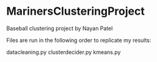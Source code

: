 # MarinersClusteringProject
Baseball clustering project by Nayan Patel

Files are run in the following order to replicate my results:

datacleaning.py
clusterdecider.py
kmeans.py
